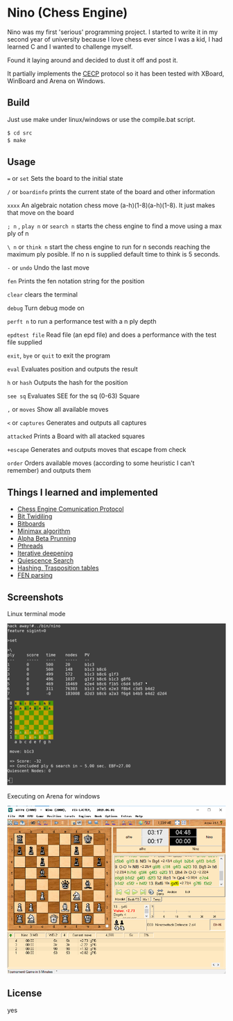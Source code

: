 # Nino (Chess Engine)

Nino was my first 'serious' programming project.
I started to write it in my second year of university because I love chess ever since I was a kid, I had learned C and I wanted to challenge myself.

Found it laying around and decided to dust it off and post it.

It partially implements the [CECP](http://hgm.nubati.net/CECP.html) protocol so it has been tested with XBoard, WinBoard and Arena on Windows.


## Build

Just use make under linux/windows or use the compile.bat script.

```bash
$ cd src
$ make
```

## Usage

`=` or `set` Sets the board to the initial state

`/` or `boardinfo` prints the current state of the board and other information

`xxxx` An algebraic notation chess move (a-h)(1-8)(a-h)(1-8). It just makes that move on the board

`; n` , `play n` or `search n` starts the chess engine to find a move using a max ply of n

`\ n` or `think n` start the chess engine to run for n seconds reaching the maximum ply posible. If no n is supplied default time to think is 5 seconds.

`-` or `undo` Undo the last move

`fen` Prints the fen notation string for the position

`clear` clears the terminal

`debug` Turn debug mode on

`perft n` to run a performance test with a n ply depth

`epdtest file` Read file (an epd file) and does a performance with the test file supplied

`exit`, `bye` or `quit` to exit the program

`eval` Evaluates position and outputs the result

`h` or `hash` Outputs the hash for the position

`see sq` Evaluates SEE for the sq (0-63) Square 

`,` or `moves` Show all available moves

`<` or `captures` Generates and outputs all captures

`attacked` Prints a Board with all atacked squares

`+escape` Generates and outputs moves that escape from check

`order` Orders available moves (according to some heuristic I can't remember) and outputs them


## Things I learned and implemented

* [Chess Engine Comunication Protocol](http://hgm.nubati.net/CECP.html)
* [Bit Twidiling](http://graphics.stanford.edu/~seander/bithacks.html)
* [Bitboards](https://en.wikipedia.org/wiki/Bitboard)
* [Minimax algorithm](https://en.wikipedia.org/wiki/Minimax#Minimax_algorithm_with_alternate_moves)
* [Alpha Beta Prunning](https://en.wikipedia.org/wiki/Alpha%E2%80%93beta_pruning)
* [Pthreads](https://en.wikipedia.org/wiki/POSIX_Threads)
* [Iterative deepening](https://en.wikipedia.org/wiki/Iterative_deepening_depth-first_search)
* [Quiescence Search](https://en.wikipedia.org/wiki/Quiescence_search)
* [Hashing, Trasposition tables](https://en.wikipedia.org/wiki/Transposition_table)
* [FEN parsing](https://en.wikipedia.org/wiki/Forsyth%E2%80%93Edwards_Notation)

## Screenshots

Linux terminal mode

![Screenshot](linuxshell.png)

Executing on Arena for windows

![Screenshot](ninoOnArena.png)


## License

yes
